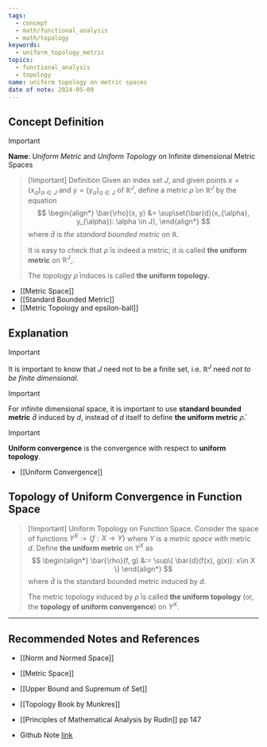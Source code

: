 ```yaml
---
tags:
  - concept
  - math/functional_analysis
  - math/topology
keywords:
  - uniform_topology_metric
topics:
  - functional_analysis
  - topology
name: uniform topology on metric spaces
date of note: 2024-05-09
---
```


## Concept Definition

>[!important]
>**Name**:  *Uniform Metric* and *Uniform Topology* on Infinite dimensional Metric Spaces

>[!important] Definition
>Given an index set $J$, and given points $x = (x_{\alpha})_{\alpha \in J}$ and $y = (y_{\alpha})_{\alpha \in J}$ of $\mathbb{R}^{J}$,  define a metric $\bar{\rho}$ on $\mathbb{R}^{J}$ by the equation
>$$
> \begin{align*}
> \bar{\rho}(x, y) &= \sup\set{\bar{d}(x_{\alpha}, y_{\alpha}): \alpha \in J},
> \end{align*}
>$$ 
>where $\bar{d}$ is *the standard bounded metric* on $\mathbb{R}$. 
>
>It is easy to check that $\bar{\rho}$ is indeed a metric; it is called **the uniform metric** on $\mathbb{R}^{J}$,.
>
 >The *topology* $\bar{\rho}$ induces is called **the uniform topology.**

- [[Metric Space]]
- [[Standard Bounded Metric]]
- [[Metric Topology and epsilon-ball]]



## Explanation

>[!important]
>It is important to know that $J$ need not to be a finite set, i.e. $\mathbb{R}^J$ need *not to be finite dimensional.* 

>[!important]
>For infinite dimensional space,  it is important to use **standard bounded metric** $\bar{d}$ induced by $d$, instead of $d$ itself to define **the uniform metric** $\bar{\rho}$.

>[!important]
>**Uniform convergence** is the convergence with respect to **uniform topology**.

- [[Uniform Convergence]]

## Topology of Uniform Convergence in Function Space


>[!important] Uniform Topology on Function Space.
>Consider the space of functions $Y^X:= \{ f: X \to Y \}$ where $Y$ is a *metric space* with metric *$d$*. Define **the uniform metric** on $Y^X$ as 
> $$
> \begin{align*}
> \bar{\rho}(f, g) &:= \sup\{ \bar{d}(f(x), g(x)): x\in X \} 
> \end{align*}
> $$
>where $\bar{d}$ is the standard bounded metric induced by $d$. 
>
>The metric topology induced by $\bar{\rho}$ is called **the uniform topology** (or, the **topology of uniform convergence**) on $Y^X$.




-----------
##  Recommended Notes and References

- [[Norm and Normed Space]]
- [[Metric Space]]
- [[Upper Bound and Supremum of Set]]

- [[Topology Book by Munkres]]
- [[Principles of Mathematical Analysis by Rudin]] pp 147
- Github Note [link](https://github.com/TianpeiLuke/SelfStudyNotes/tree/master/self-study/probability_and_measure_theory)